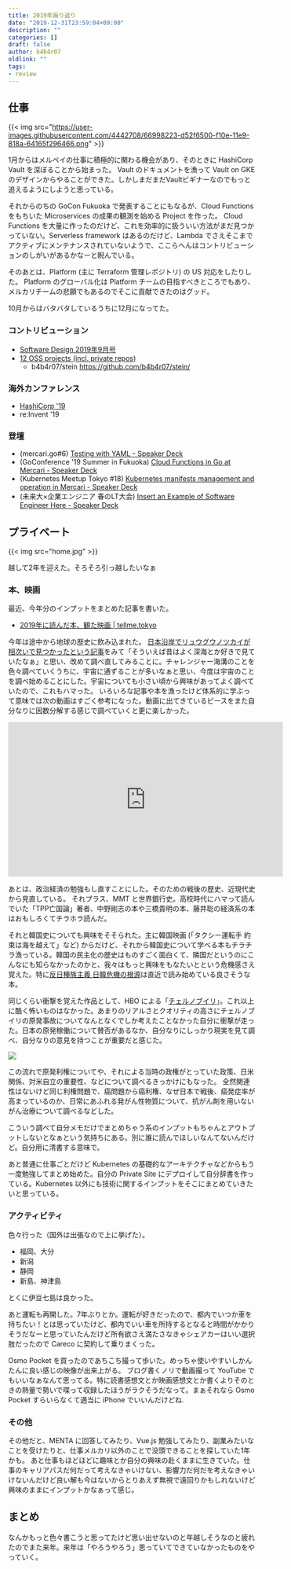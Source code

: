 ```yaml
---
title: 2019年振り返り
date: "2019-12-31T23:59:04+09:00"
description: ""
categories: []
draft: false
author: b4b4r07
oldlink: ""
tags:
- review
---
```


## 仕事

{{< img src="https://user-images.githubusercontent.com/4442708/66998223-d52f6500-f10e-11e9-818a-64165f296466.png" >}}

1月からはメルペイの仕事に積極的に関わる機会があり、そのときに HashiCorp Vault を深ぼることから始まった。
Vault のドキュメントを漁って Vault on GKE のデザインからやることができた。しかしまだまだVaultビギナーなのでもっと追えるようにしようと思っている。

それからのちの GoCon Fukuoka で発表することにもなるが、Cloud Functions をもちいた Microservices の成果の観測を始める Project を作った。
Cloud Functions を大量に作ったのだけど、これを効率的に扱ういい方法がまだ見つかっていない。Serverless framework はあるのだけど、Lambda でさえそこまでアクティブにメンテナンスされていないようで、ここらへんはコントリビューションのしがいがあるかなーと睨んでいる。

そのあとは、Platform (主に Terraform 管理レポジトリ) の US 対応をしたりした。
Platform のグローバル化は Platform チームの目指すべきところでもあり、メルカリチームの悲願でもあるのでそこに貢献できたのはグッド。

10月からはバタバタしているうちに12月になってた。

### コントリビューション

- [Software Design 2019年9月号](https://tellme.tokyo/post/2019/08/27/sd1909/)
- [12 OSS projects (incl. private repos)](https://github.com/search?q=user%3Ab4b4r07+created%3A2019-01-01..2019-12-31)
  - b4b4r07/stein https://github.com/b4b4r07/stein/

### 海外カンファレンス

- [HashiCorp '19](https://tellme.tokyo/post/2019/10/03/hashiconf2019/)
- re:Invent '19

### 登壇

- (mercari.go#6) [Testing with YAML - Speaker Deck](https://speakerdeck.com/b4b4r07/testing-with-yaml)
- (GoConference '19 Summer in Fukuoka) [Cloud Functions in Go at Mercari - Speaker Deck](https://speakerdeck.com/b4b4r07/cloud-functions-in-go-at-mercari)
- (Kubernetes Meetup Tokyo #18) [Kubernetes manifests management and operation in Mercari - Speaker Deck](https://speakerdeck.com/b4b4r07/kubernetes-manifests-management-and-operation-in-mercari)
- (未来大×企業エンジニア 春のLT大会) [Insert an Example of Software Engineer Here - Speaker Deck](https://speakerdeck.com/b4b4r07/insert-an-example-of-software-engineer-here)

## プライベート

{{< img src="home.jpg" >}}

越して2年を迎えた。そろそろ引っ越したいなぁ

### 本、映画

最近、今年分のインプットをまとめた記事を書いた。

- [2019年に読んだ本、観た映画 | tellme.tokyo](https://tellme.tokyo/post/2019/12/28/2019-books-movies/)

今年は途中から地球の歴史に飲み込まれた。
[日本沿岸でリュウグウノツカイが相次いで見つかったという記事](https://www.cnn.co.jp/fringe/35132176.html)をみて「そういえば昔はよく深海とか好きで見ていたなぁ」と思い、改めて調べ直してみることに。チャレンジャー海溝のことを色々調べていくうちに、宇宙に通ずることが多いなぁと思い、今度は宇宙のことを調べ始めることにした。宇宙についても小さい頃から興味があってよく調べていたので、これもハマった。 いろいろな記事や本を漁ったけど体系的に学ぶって意味では次の動画はすごく参考になった。動画に出てきているピースをまた自分なりに因数分解する感じで調べていくと更に楽しかった。

<iframe width="560" height="315" src="https://www.youtube.com/embed/GPdLEKzHd1g" frameborder="0" allow="accelerometer; autoplay; encrypted-media; gyroscope; picture-in-picture" allowfullscreen></iframe>

あとは、政治経済の勉強もし直すことにした。そのための戦後の歴史、近現代史から見直している。
それプラス、MMT と世界銀行史。高校時代にハマって読んでいた「TPP亡国論」著者、中野剛志の本や三橋貴明の本、藤井聡の経済系の本はおもしろくてチラホラ読んだ。

それと韓国史についても興味をそそられた。主に韓国映画 (「タクシー運転手 約束は海を越えて」など) からだけど、それから韓国史について学べる本もチラチラ漁っている。韓国の民主化の歴史はものすごく面白くて、隣国だというのにこんなにも知らなかったのかと、我々はもっと興味をもなたいとという危機感さえ覚えた。特に[反日種族主義 日韓危機の根源](https://www.amazon.co.jp/dp/4163911588/ref=cm_sw_r_oth_api_i_SCn4Db6W5GDPT)は直近で読み始めている良さそうな本。

同じくらい衝撃を覚えた作品として、HBO による「[チェルノブイリ](https://www.amazon.co.jp/%E3%83%81%E3%82%A7%E3%83%AB%E3%83%8E%E3%83%96%E3%82%A4%E3%83%AA%EF%BC%88%E5%AD%97%E5%B9%95%E7%89%88%EF%BC%89/dp/B07WKKVZTL)」。これ以上に酷く怖いものはなかった。あまりのリアルさとクオリティの高さにチェルノブイリの原発事故についてなんとなくでしか考えたことなかった自分に衝撃が走った。日本の原発稼働について賛否があるなか、自分なりにしっかり現実を見て調べ、自分なりの意見を持つことが重要だと感じた。

![](https://encrypted-tbn0.gstatic.com/images?q=tbn%3AANd9GcTrgSdp8O7lakCWiYLi4A14cfZFIPe_L33BrCH0AKgB6H1et7YL)

この流れで原発利権についてや、それによる当時の政権がとっていた政策、日米関係、対米自立の重要性、などについて調べるきっかけにもなった。
全然関連性はないけど同じ利権問題で、癌問題から癌利権、なぜ日本で戦後、癌発症率が高まっているのか、日常にあふれる発がん性物質について、抗がん剤を用いないがん治療について調べるなどした。

こういう調べて自分メモだけでまとめちゃう系のインプットもちゃんとアウトプットしないとなぁという気持ちにある。別に誰に読んでほしいなんてないんだけど。自分用に清書する意味で。

あと普通に仕事ごとだけど Kubernetes の基礎的なアーキテクチャなどからもう一度勉強してまとめ始めた。自分の Private Site にデプロイして自分辞書を作っている。Kubernetes 以外にも技術に関するインプットをそこにまとめていきたいと思っている。

### アクティビティ

色々行った（国外は出張なので上に挙げた）。

- 福岡、大分
- 新潟
- 静岡
- 新島、神津島

とくに伊豆七島は良かった。

あと運転も再開した。7年ぶりとか。運転が好きだったので、都内でいつか車を持ちたい！とは思っていたけど、都内でいい車を所持するとなると時間がかかりそうだなーと思っていたんだけど所有欲さえ満たさなきゃシェアカーはいい選択肢だったので Careco に契約して乗りまくった。

Osmo Pocket を買ったのであちこち撮って歩いた。めっちゃ使いやすいしかんたんに良い感じの映像が出来上がる。
ブログ書くノリで動画撮って YouTube でもいいなぁなんて思ってる。特に読書感想文とか映画感想文とか書くよりそのときの熱量で勢いで喋って収録したほうがラクそうだなって。まぁそれなら Osmo Pocket すらいらなくて適当に iPhone でいいんだけどね.

### その他

その他だと、MENTA に回答してみたり、Vue.js 勉強してみたり、副業みたいなことを受けたりと、仕事メルカリ以外のことで没頭できることを探していた1年かも。
あと仕事もほどほどに趣味とか自分の興味の赴くままに生きていた。仕事のキャリアパスだ何だって考えなきゃいけない、影響力だ何だを考えなきゃいけないんだけど良い解も今はないからとりあえず無視で遠回りかもしれないけど興味のままにインプットかなぁって感じ。

## まとめ

なんかもっと色々書こうと思ってたけど思い出せないのと年越しそうなのと疲れたのでまた来年。来年は「やろうやろう」思っていてできていなかったものをやっていく。
